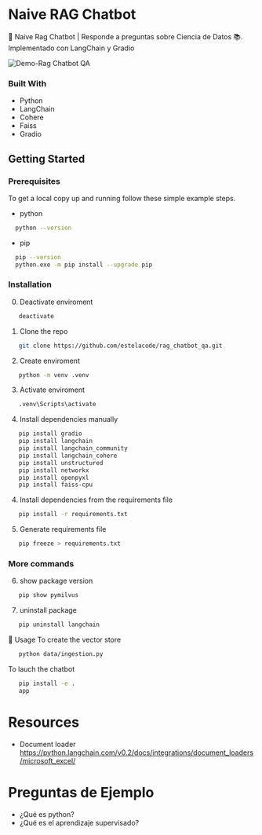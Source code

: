 # Naive RAG Chatbot 

🤖 Naive Rag Chatbot | Responde a preguntas sobre Ciencia de Datos 📚. Implementado con LangChain y Gradio

![Demo-Rag Chatbot QA](https://github.com/estelacode/data_science_interview_chatbot/blob/main/src/assets/chatbot_qa_demo.jpg)

### Built With

* Python
* LangChain
* Cohere
* Faiss
* Gradio

## Getting Started

### Prerequisites
To get a local copy up and running follow these simple example steps.
* python
```sh
  python --version
```
* pip
```sh
  pip --version
  python.exe -m pip install --upgrade pip
```

### Installation

0.  Deactivate enviroment
```sh
   deactivate
```

1. Clone the repo
```sh
   git clone https://github.com/estelacode/rag_chatbot_qa.git
```
2.  Create enviroment
```sh
   python -m venv .venv
```
3.  Activate enviroment
```sh
   .venv\Scripts\activate
```

4.  Install dependencies manually
```sh
   pip install gradio
   pip install langchain
   pip install langchain_community
   pip install langchain_cohere
   pip install unstructured
   pip install networkx
   pip install openpyxl
   pip install faiss-cpu

```
4.  Install dependencies from the requirements file
```sh
   pip install -r requirements.txt
```

5. Generate requirements file
```sh
   pip freeze > requirements.txt
```
### More commands

6. show package version
```sh
   pip show pymilvus
```

7. uninstall package
```sh
   pip uninstall langchain
```
🚀 Usage
To create the vector store
```sh
   python data/ingestion.py
```

To lauch the chatbot
```sh
   pip install -e .
   app
```

# Resources
* Document loader https://python.langchain.com/v0.2/docs/integrations/document_loaders/microsoft_excel/

# Preguntas de Ejemplo
* ¿Qué es python?
* ¿Qué es el aprendizaje supervisado?
